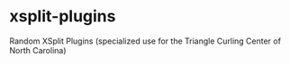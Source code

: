 # xsplit-plugins
Random XSplit Plugins (specialized use for the Triangle Curling Center of North Carolina)
